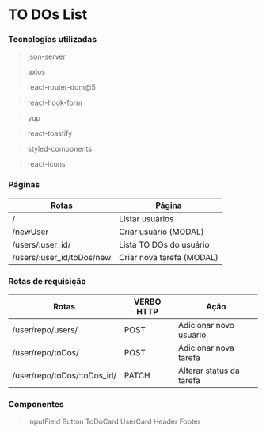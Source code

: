 # TO DOs List

### Tecnologias utilizadas

> json-server

> axios

> react-router-dom@5

> react-hook-form

> yup

> react-toastify

> styled-components

> react-icons

### Páginas

| Rotas                     | Página                    |
| ------------------------- | ------------------------- |
| /                         | Listar usuários           |
| /newUser                  | Criar usuário (MODAL)     |
| /users/:user_id/          | Lista TO DOs do usuário   |
| /users/:user_id/toDos/new | Criar nova tarefa (MODAL) |

### Rotas de requisição

| Rotas                       | VERBO HTTP | Ação                     |
| --------------------------- | ---------- | ------------------------ |
| /user/repo/users/           | POST       | Adicionar novo usuário   |
| /user/repo/toDos/           | POST       | Adicionar nova tarefa    |
| /user/repo/toDos/:toDos_id/ | PATCH      | Alterar status da tarefa |

### Componentes

> InputField
> Button
> ToDoCard
> UserCard
> Header
> Footer
